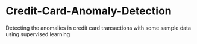 # Credit-Card-Anomaly-Detection
Detecting the anomalies in credit card transactions with some sample data using supervised learning

